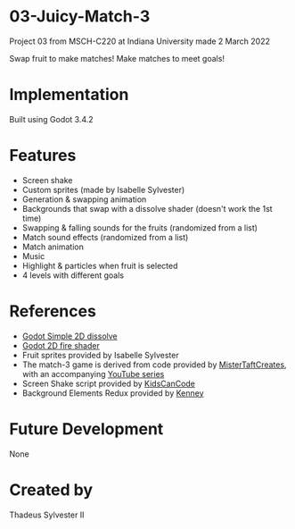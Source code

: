 # 03-Juicy-Match-3
Project 03 from MSCH-C220 at Indiana University made 2 March 2022

Swap fruit to make matches! Make matches to meet goals!

# Implementation
Built using Godot 3.4.2

# Features
 * Screen shake
 * Custom sprites (made by Isabelle Sylvester)
 * Generation & swapping animation
 * Backgrounds that swap with a dissolve shader (doesn't work the 1st time)
 * Swapping & falling sounds for the fruits (randomized from a list)
 * Match sound effects (randomized from a list)
 * Match animation
 * Music
 * Highlight & particles when fruit is selected
 * 4 levels with different goals

# References
 * [Godot Simple 2D dissolve](https://godotshaders.com/shader/simple-2d-dissolve/)
 * [Godot 2D fire shader](https://godotshaders.com/shader/2d-fire/)
 * Fruit sprites provided by Isabelle Sylvester
 * The match-3 game is derived from code provided by [MisterTaftCreates](https://github.com/mistertaftcreates/Godot_match_3), with an accompanying [YouTube series](https://www.youtube.com/playlist?list=PL4vbr3u7UKWqwQlvwvgNcgDL1p_3hcNn2)
 * Screen Shake script provided by [KidsCanCode](https://kidscancode.org/godot_recipes/2d/screen_shake/)
 * Background Elements Redux provided by [Kenney](https://www.kenney.nl/assets/background-elements-redux)

# Future Development
None

# Created by
Thadeus Sylvester II

